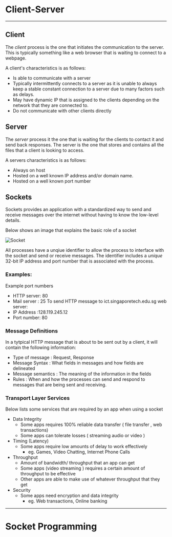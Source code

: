 # Client-Server
---
## Client
The *client* process is the  one that initiates the communication to the server. This is typically something like a web browser that is waiting to connect to a webpage.

A client's characteristics is as follows:
- Is able to communicate with a server
- Typically intermittently connects to a server as it is unable to always keep a stable constant connection to a server due to many factors such as delays.
- May have dynamic IP that is assigned to the clients depending on the network that they are connected to.
- Do not communicate with other clients directly

## Server
The *server* process it the one that is waiting for the clients to contact it and send back responses. The server is the one that stores and contains all the files that a client is looking to access.

A servers characteristics is as follows:
- Always on host
- Hosted on a well known IP address and/or domain name.
- Hosted on a well known port number

## Sockets
Sockets provides an application with a standardized way to send and receive messages over the internet without having to know the low-level details.

Below shows an image that explains the basic role of a socket

![Socket]()

All processes have a unqiue identifier to allow the process to interface with the socket and send or receive messages. The identifier includes a *unique* 32-bit IP address and port number that is associated with the process.

### Examples:
Example port numbers
- HTTP server: 80
- Mail server : 25
To send HTTP message to ict.singaporetech.edu.sg web server:
- IP Address :128.119.245.12
- Port number: 80

### Message Definitions
In a tytpical HTTP message that is about to be sent out by a client, it will contain the following information:
- Type of message : Request, Response
- Message Syntax : What fields in messages and how fields are delineated
- Message semantics : The meaning of the information in the fields
- Rules :  When and how the processes can send and respond to messages that are being sent and receiving.

### Transport Layer Services 
Below lists some services that are required by an app when using a socket
- Data Integrity
	- Some apps requires 100% reliable data transfer ( file transfer , web transactions)
	- Some apps can tolerate losses ( streaming audio or video )
- Timing (Latency)
	- Some apps require low amounts of delay to work effectively 
		- eg. Games, Video Chatting, Internet Phone Calls
- Throughput
	- Amount of bandwidth/ throughput that an app can get
	- Some apps (video streaming ) requires a certain amount of throughput to be effective
	- Other apps are able to make use of whatever throughput that they get
- Security 
	- Some apps need encryption and data integrity
		- eg. Web transactions, Online banking


---
# Socket Programming
